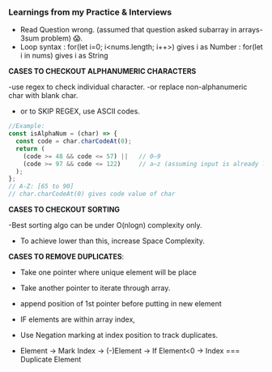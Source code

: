 
### Learnings from my Practice & Interviews 

- Read Question wrong. (assumed that question asked subarray in arrays-3sum problem) 😱.
- Loop syntax : for(let i=0; i<nums.length; i++>) gives i as Number
              : for(let i in nums) gives i as String 

**CASES TO CHECKOUT ALPHANUMERIC CHARACTERS**

<!-- Q.  -->
-use regex to check individual character.
-or replace non-alphanumeric char with blank char.
- or to SKIP REGEX, use ASCII codes.

```js
//Example:
const isAlphaNum = (char) => {
  const code = char.charCodeAt(0);
  return (
    (code >= 48 && code <= 57) ||   // 0–9
    (code >= 97 && code <= 122)     // a–z (assuming input is already lowercased)
  );
};
// A-Z: [65 to 90]
// char.charCodeAt(0) gives code value of char
```

**CASES TO CHECKOUT SORTING**

<!-- Q.977 -->
-Best sorting algo can be under O(nlogn) complexity only.
- To achieve lower than this, increase Space Complexity.

**CASES TO REMOVE DUPLICATES**:
- Take one pointer where unique element will be place
- Take another pointer to iterate through array.
- append position of 1st pointer before putting in new element

- IF elements are within array index,
- Use Negation marking at index position to track duplicates.
- Element -> Mark Index -> (-)Element -> If Element<0 -> Index === Duplicate Element
